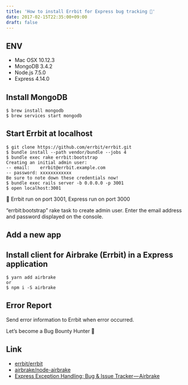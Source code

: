 ```yaml
---
title: 'How to install Errbit for Express bug tracking 🐛'
date: 2017-02-15T22:35:00+09:00
draft: false
---
```


## ENV

* Mac OSX 10.12.3
* MongoDB 3.4.2
* Node.js 7.5.0
* Express 4.14.0

## Install MongoDB

```
$ brew install mongodb
$ brew services start mongodb
```

## Start Errbit at localhost

```
$ git clone https://github.com/errbit/errbit.git
$ bundle install --path vendor/bundle --jobs 4
$ bundle exec rake errbit:bootstrap
Creating an initial admin user:
-- email:    errbit@errbit.example.com
-- password: xxxxxxxxxxxx
Be sure to note down these credentials now!
$ bundle exec rails server -b 0.0.0.0 -p 3001
$ open localhost:3001
```



📝 Errbit run on port 3001, Express run on port 3000

“errbit:bootstrap” rake task to create admin user. Enter the email address and
password displayed on the console.

## Add a new app




## Install client for Airbrake (Errbit) in a Express application

```
$ yarn add airbrake
or
$ npm i -S airbrake
```

## Error Report

Send error information to Errbit when error occurred.



Let’s become a Bug Bounty Hunter 🤠

## Link

* [errbit/errbit](https://github.com/errbit/errbit)
* [airbrake/node-airbrake](https://github.com/airbrake/node-airbrake)
* [Express Exception Handling; Bug & Issue Tracker — Airbrake](https://airbrake.io/languages/express_exception_handling)
